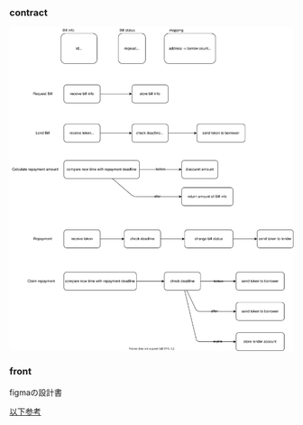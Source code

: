 ### contract

![](contract.drawio.svg)

### front

figmaの設計書

[以下参考](https://www.youtube.com/watch?v=JuaXJ4DgItY)